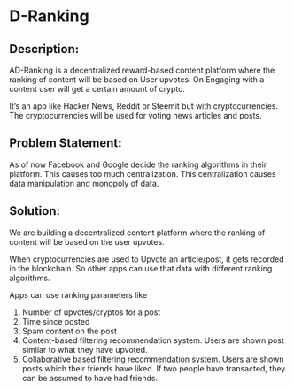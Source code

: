 # D-Ranking

## Description:

AD-Ranking is a decentralized reward-based content platform where the ranking of content will be based on User upvotes. On Engaging with a content user will get a certain amount of crypto. 

It’s an app like Hacker News, Reddit or Steemit but with cryptocurrencies. The cryptocurrencies will be used for voting news articles and posts. 


## Problem Statement:

As of now Facebook and Google decide the ranking algorithms in their platform. This causes too much centralization. This centralization causes data manipulation and monopoly of data. 

## Solution:

We are building a decentralized content platform where the ranking of content will be based on the user upvotes. 


When cryptocurrencies are used to Upvote an article/post, it gets recorded in the blockchain. So other apps can use that data with different ranking algorithms. 

Apps can use ranking parameters like
1. Number of upvotes/cryptos for a post
2. Time since posted
3. Spam content on the post
4. Content-based filtering recommendation system. Users are shown post   similar to what they have upvoted.
5. Collaborative based filtering recommendation system. Users are shown posts which their friends have liked. If two people have transacted, they can be assumed to have had friends.
